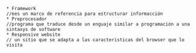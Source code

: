 	
    
    * Framework
	//ees un marco de referencia para estructurar informacción
    * Preprocesador
    //programa que traduce desde un enguaje similar a programación a una sintaxys de software
    * Responsive website
    // un sitio que se adapta a las caracteristicas del browser que lo visita



